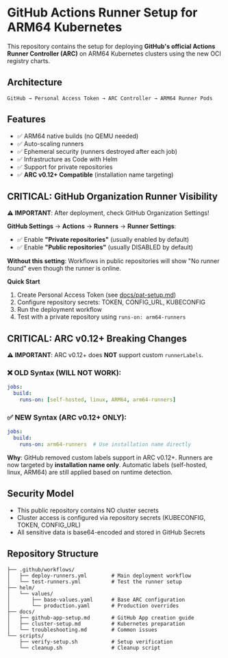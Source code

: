 # GitHub Actions Runner Setup for ARM64 Kubernetes

This repository contains the setup for deploying **GitHub's official Actions Runner Controller (ARC)** on ARM64 Kubernetes clusters using the new OCI registry charts.

## Architecture

```
GitHub → Personal Access Token → ARC Controller → ARM64 Runner Pods
```

## Features

- ✅ ARM64 native builds (no QEMU needed)
- ✅ Auto-scaling runners
- ✅ Ephemeral security (runners destroyed after each job)
- ✅ Infrastructure as Code with Helm
- ✅ Support for private repositories
- ✅ **ARC v0.12+ Compatible** (installation name targeting)

## **CRITICAL: GitHub Organization Runner Visibility**

**⚠️ IMPORTANT**: After deployment, check GitHub Organization Settings!

**GitHub Settings** → **Actions** → **Runners** → **Runner Settings**:
- ✅ Enable **"Private repositories"** (usually enabled by default)
- ✅ Enable **"Public repositories"** (usually DISABLED by default)

**Without this setting**: Workflows in public repositories will show "No runner found" even though the runner is online.

**Quick Start**

1. Create Personal Access Token (see [docs/pat-setup.md](./docs/pat-setup.md))
2. Configure repository secrets: TOKEN, CONFIG_URL, KUBECONFIG
3. Run the deployment workflow
4. Test with a private repository using `runs-on: arm64-runners`

## **CRITICAL: ARC v0.12+ Breaking Changes**

**⚠️ IMPORTANT**: ARC v0.12+ does **NOT** support custom `runnerLabels`. 

### ❌ OLD Syntax (WILL NOT WORK):
```yaml
jobs:
  build:
    runs-on: [self-hosted, linux, ARM64, arm64-runners]
```

### ✅ NEW Syntax (ARC v0.12+ ONLY):
```yaml
jobs:
  build:
    runs-on: arm64-runners  # Use installation name directly
```

**Why**: GitHub removed custom labels support in ARC v0.12+. Runners are now targeted by **installation name only**. Automatic labels (self-hosted, linux, ARM64) are still applied based on runtime detection.

## Security Model

- This public repository contains NO cluster secrets
- Cluster access is configured via repository secrets (KUBECONFIG, TOKEN, CONFIG_URL)
- All sensitive data is base64-encoded and stored in GitHub Secrets

## Repository Structure

```
├── .github/workflows/
│   ├── deploy-runners.yml        # Main deployment workflow
│   └── test-runners.yml          # Test the runner setup
├── helm/
│   └── values/
│       ├── base-values.yaml      # Base ARC configuration
│       └── production.yaml       # Production overrides
├── docs/
│   ├── github-app-setup.md       # GitHub App creation guide
│   ├── cluster-setup.md          # Kubernetes preparation
│   └── troubleshooting.md        # Common issues
└── scripts/
    ├── verify-setup.sh           # Setup verification
    └── cleanup.sh                # Cleanup script
```
